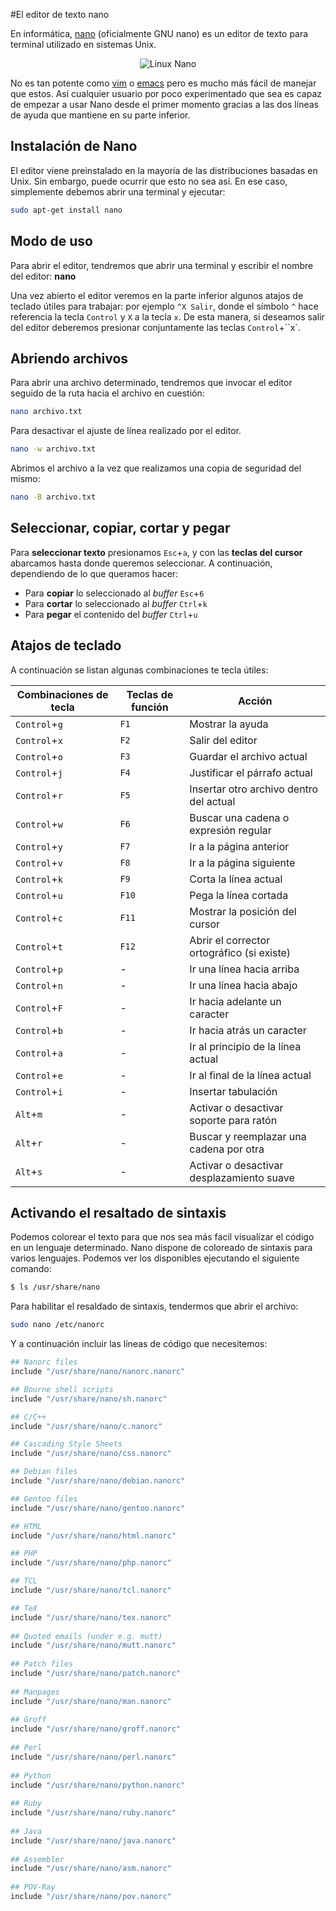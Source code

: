 #El editor de texto nano

En informática, [nano](http://www.nano-editor.org/) (oficialmente GNU nano) es un editor de texto para terminal utilizado en sistemas Unix.

<div style="margin:0 auto; text-align:center;" >
<img src="../imgGNULinux/nano.png" alt="Linux Nano">
</div>

No es tan potente como [vim](basics-vim.md) o [emacs](https://es.wikipedia.org/wiki/Emacs) pero es mucho más fácil de manejar que estos. Así cualquier usuario por poco experimentado que sea es capaz de empezar a usar Nano desde el primer momento gracias a las dos líneas de ayuda que mantiene en su parte inferior.

## Instalación de Nano

El editor viene preinstalado en la mayoría de las distribuciones basadas en Unix. Sin embargo, puede ocurrir que esto no sea así. En ese caso, simplemente debemos abrir una terminal y ejecutar: 

```bash 
sudo apt-get install nano
```

## Modo de uso

Para abrir el editor, tendremos que abrir una terminal y escribir el nombre del editor: **nano**

Una vez abierto el editor veremos en la parte inferior algunos atajos de teclado útiles para trabajar: por ejemplo `^X Salir`, donde el símbolo `^` hace referencia la tecla ``Control`` y `X` a la tecla `x`. De esta manera, si deseamos salir del editor deberemos presionar conjuntamente las teclas ``Control``+``x`.


## Abriendo archivos

Para abrir una archivo determinado, tendremos que invocar el editor seguido de la ruta hacia el archivo en cuestión:

```bash 
nano archivo.txt
```

Para desactivar el ajuste de línea realizado por el editor. 

```bash 
nano -w archivo.txt
```

Abrimos el archivo a la vez que realizamos una copia de seguridad del mismo:

```bash 
nano -B archivo.txt
```

## Seleccionar, copiar, cortar y pegar

Para **seleccionar texto** presionamos `Esc`+`a`, y con las **teclas del cursor** abarcamos hasta donde queremos seleccionar. A continuación, dependiendo de lo que queramos hacer:

* Para **copiar** lo seleccionado al _buffer_  `Esc`+`6`
* Para **cortar** lo seleccionado al _buffer_  `Ctrl`+`k`
* Para **pegar** el contenido del _buffer_  `Ctrl`+`u` 

## Atajos de teclado

A continuación se listan algunas combinaciones te tecla útiles: 

| Combinaciones de tecla | Teclas de función | Acción                                   |
| ---------------------- | ----------------- | ---------------------------------------- |
| `Control`+`g`          | `F1`              | Mostrar la ayuda                         |
| `Control`+`x`          | `F2`              | Salir del editor                         |
| `Control`+`o`          | `F3`              | Guardar el archivo actual                |
| `Control`+`j`          | `F4`              | Justificar el párrafo actual             |
| `Control`+`r`          | `F5`              | Insertar otro archivo dentro del actual  |
| `Control`+`w`          | `F6`              | Buscar una cadena o expresión regular    |
| `Control`+`y`          | `F7`              | Ir a la página anterior                  |
| `Control`+`v`          | `F8`              | Ir a la página siguiente                 |
| `Control`+`k`          | `F9`              | Corta la línea actual                    |
| `Control`+`u`          | `F10`             | Pega la línea cortada                    |
| `Control`+`c`          | `F11`             | Mostrar la posición del cursor           |
| `Control`+`t`          | `F12`             | Abrir el corrector ortográfico (si existe) |
| `Control`+`p`          | -                 | Ir una línea hacia arriba                |
| `Control`+`n`          | -                 | Ir una línea hacia abajo                 |
| `Control`+`F`          | -                 | Ir hacia adelante un caracter            |
| `Control`+`b`          | -                 | Ir hacia atrás un caracter               |
| `Control`+`a`          | -                 | Ir al principio de la línea actual       |
| `Control`+`e`          | -                 | Ir al final de la línea actual           |
| `Control`+`i`          | -                 | Insertar tabulación                      |
| `Alt`+`m`              | -                 | Activar o desactivar soporte para ratón  |
| `Alt`+`r`              | -                 | Buscar y reemplazar una cadena por otra  |
| `Alt`+`s`              | -                 | Activar o desactivar desplazamiento suave |

## Activando el resaltado de sintaxis
Podemos colorear el texto para que nos sea más facil visualizar el código en un lenguaje determinado. Nano dispone de coloreado de sintaxis para varios lenguajes. Podemos ver los disponibles ejecutando el siguiente comando: 

```bash 
$ ls /usr/share/nano
```

Para habilitar el resaldado de sintaxis, tendermos que abrir el archivo: 

```bash 
sudo nano /etc/nanorc
```

Y a continuación incluir las líneas de código que necesitemos: 

```bash
## Nanorc files
include "/usr/share/nano/nanorc.nanorc"

## Bourne shell scripts
include "/usr/share/nano/sh.nanorc"

## C/C++
include "/usr/share/nano/c.nanorc"

## Cascading Style Sheets
include "/usr/share/nano/css.nanorc"

## Debian files
include "/usr/share/nano/debian.nanorc"

## Gentoo files
include "/usr/share/nano/gentoo.nanorc"

## HTML
include "/usr/share/nano/html.nanorc"

## PHP
include "/usr/share/nano/php.nanorc"

## TCL
include "/usr/share/nano/tcl.nanorc"

## TeX
include "/usr/share/nano/tex.nanorc"
 
## Quoted emails (under e.g. mutt)
include "/usr/share/nano/mutt.nanorc"
 
## Patch files
include "/usr/share/nano/patch.nanorc"
 
## Manpages
include "/usr/share/nano/man.nanorc"
 
## Groff
include "/usr/share/nano/groff.nanorc"
 
## Perl
include "/usr/share/nano/perl.nanorc"
 
## Python
include "/usr/share/nano/python.nanorc"
 
## Ruby
include "/usr/share/nano/ruby.nanorc"
 
## Java
include "/usr/share/nano/java.nanorc"
 
## Assembler
include "/usr/share/nano/asm.nanorc"
 
## POV-Ray
include "/usr/share/nano/pov.nanorc"
```
